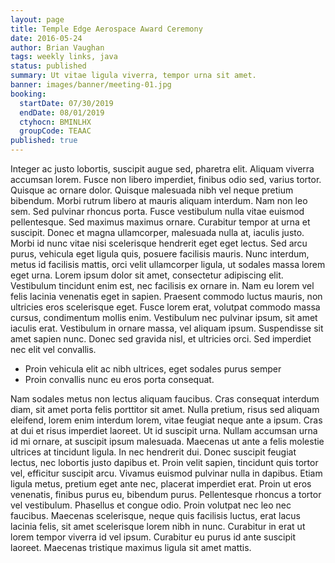 ```yaml
---
layout: page
title: Temple Edge Aerospace Award Ceremony
date: 2016-05-24
author: Brian Vaughan
tags: weekly links, java
status: published
summary: Ut vitae ligula viverra, tempor urna sit amet.
banner: images/banner/meeting-01.jpg
booking:
  startDate: 07/30/2019
  endDate: 08/01/2019
  ctyhocn: BMINLHX
  groupCode: TEAAC
published: true
---
```

Integer ac justo lobortis, suscipit augue sed, pharetra elit. Aliquam viverra accumsan lorem. Fusce non libero imperdiet, finibus odio sed, varius tortor. Quisque ac ornare dolor. Quisque malesuada nibh vel neque pretium bibendum. Morbi rutrum libero at mauris aliquam interdum. Nam non leo sem. Sed pulvinar rhoncus porta. Fusce vestibulum nulla vitae euismod pellentesque. Sed maximus maximus ornare. Curabitur tempor at urna et suscipit. Donec et magna ullamcorper, malesuada nulla at, iaculis justo. Morbi id nunc vitae nisi scelerisque hendrerit eget eget lectus. Sed arcu purus, vehicula eget ligula quis, posuere facilisis mauris.
Nunc interdum, metus id facilisis mattis, orci velit ullamcorper ligula, ut sodales massa lorem eget urna. Lorem ipsum dolor sit amet, consectetur adipiscing elit. Vestibulum tincidunt enim est, nec facilisis ex ornare in. Nam eu lorem vel felis lacinia venenatis eget in sapien. Praesent commodo luctus mauris, non ultricies eros scelerisque eget. Fusce lorem erat, volutpat commodo massa cursus, condimentum mollis enim. Vestibulum nec pulvinar ipsum, sit amet iaculis erat. Vestibulum in ornare massa, vel aliquam ipsum. Suspendisse sit amet sapien nunc. Donec sed gravida nisl, et ultricies orci. Sed imperdiet nec elit vel convallis.

* Proin vehicula elit ac nibh ultrices, eget sodales purus semper
* Proin convallis nunc eu eros porta consequat.

Nam sodales metus non lectus aliquam faucibus. Cras consequat interdum diam, sit amet porta felis porttitor sit amet. Nulla pretium, risus sed aliquam eleifend, lorem enim interdum lorem, vitae feugiat neque ante a ipsum. Cras at dui et risus imperdiet laoreet. Ut id suscipit urna. Nullam accumsan urna id mi ornare, at suscipit ipsum malesuada. Maecenas ut ante a felis molestie ultrices at tincidunt ligula. In nec hendrerit dui. Donec suscipit feugiat lectus, nec lobortis justo dapibus et. Proin velit sapien, tincidunt quis tortor vel, efficitur suscipit arcu. Vivamus euismod pulvinar nulla in dapibus. Etiam ligula metus, pretium eget ante nec, placerat imperdiet erat. Proin ut eros venenatis, finibus purus eu, bibendum purus.
Pellentesque rhoncus a tortor vel vestibulum. Phasellus et congue odio. Proin volutpat nec leo nec faucibus. Maecenas scelerisque, neque quis facilisis luctus, erat lacus lacinia felis, sit amet scelerisque lorem nibh in nunc. Curabitur in erat ut lorem tempor viverra id vel ipsum. Curabitur eu purus id ante suscipit laoreet. Maecenas tristique maximus ligula sit amet mattis.
